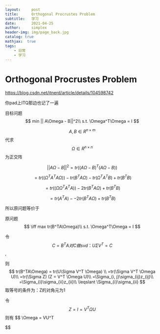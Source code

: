 ```yaml
---
layout:     post
title:      Orthogonal Procrustes Problem
subtitle:   学习
date:       2021-04-25
author:     simplex
header-img: img/page_back.jpg
catalog: true
mathjax:  true
tags:
    - 日常 
    - 学习
---
```


# Orthogonal Procrustes Problem

https://blog.csdn.net/itnerd/article/details/104598742

你pad上ITQ那边也记了一遍

目标问题
$$
min || A\Omega - B||^2\\
s.t. \Omega^T\Omega = I
$$



$$ A, B \in R^{n\times m}$$ 代求$$ \Omega \in R^{n\times n}$$为正交阵

$$ ||A\Omega - B||^2  = tr((A\Omega - B)^T(A\Omega - B))$$ 

$$=tr((\Omega^TA^TA\Omega)) - tr(B^TA\Omega)-tr(\Omega^TA^TB) + tr(B^TB) $$

$$ =tr((\Omega\Omega^TA^TA)) - 2tr(B^TA\Omega) + tr(B^TB)$$

$$ =tr(A^TA) -  - 2tr(B^TA\Omega) + tr(B^TB)$$

所以原问题等价于

原问题
$$
\iff max tr(B^TA\Omega)\\
s.t. \Omega^T\Omega = I
$$


令$$C = B^TA对C做 svd：U\Sigma V^T = C$$, 

则
$$
tr(B^TA\Omega) = tr(U\Sigma V^T \Omega) \\
=tr(\Sigma V^T \Omega U)\\
=tr(\Sigma Z) (Z = V^T \Omega U)\\
=\Sigma_{i, j}\sigma_{ij}z_{ij}\\
=\Sigma_{i}\sigma_{ii}z_{ii}\\
\leqslant \Sigma_{i}\sigma_{ii}
$$
取等号的条件为：Z的对角元为1

令$$ Z =I = V^T\Omega U$$则有
$$
\Omega = VU^T
$$
